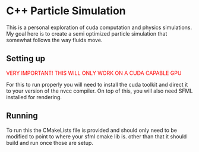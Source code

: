 # C++ Particle Simulation

This is a personal exploration of cuda computation and physics simulations. My goal here is to create a semi optimized particle simulation that somewhat follows the way fluids move.

## Setting up

<span style="color:red">VERY IMPORTANT! THIS WILL ONLY WORK ON A CUDA CAPABLE GPU</span>

For this to run properly you will need to install the cuda toolkit and direct it to your version of the nvcc compiler. On top of this, you will also need SFML installed for rendering.

## Running

To run this the CMakeLists file is provided and should only need to be modified to point to where your sfml cmake lib is. other than that it should build and run once those are setup.


